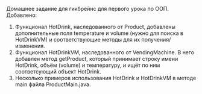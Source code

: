 Домашнее задание для гикбрейнс для первого урока по ООП. Добавлено:
1. Функционал HotDrink, наследованного от Product, добавлены дополнительные поля temperature и volume (нужно для поиска в HotDrinkVM) и соответствующие методы для их получения/изменения.
2. Функционал HotDrinkVM, наследованного от VendingMachine. В него добавлен метод getProduct, который принимает строку имени HotDrink, объём (volume) и температуру, и ищёт по ним соответсующий объект HotDrink.
3. Несколько примеров использования HotDrink и HotDrinkVM в методе main файла ProductMain.java.
